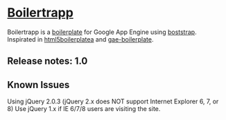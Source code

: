 [Boilertrapp](http://boilertrapp.appspot.com) 
==============================

Boilertrapp is a  [boilerplate](http://en.wikipedia.org/wiki/Boilerplate_(text)\))
 for Google App Engine using [boststrap](http://getbootstrap.com/). 
 Inspirated in [html5boilerplatea](http://html5boilerplate.com) and [gae-boilerplate](https://github.com/coto/gae-boilerplate).

Release notes: 1.0
---------------------


Known Issues
------------------------------------
Using jQuery 2.0.3 (jQuery 2.x does NOT support Internet Explorer 6, 7, or 8) 
Use  jQuery 1.x if IE 6/7/8 users are visiting the site.
	

